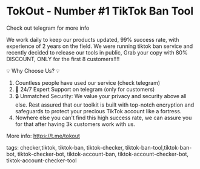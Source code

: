 # TokOut - Number #1 TikTok Ban Tool
Check out telegram for more info


We work daily to keep our products updated, 99% success rate, with experience of 2 years on the field.
We were running tiktok ban service and recently decided to release our tools in public, Grab your copy with 80% DISCOUNT, ONLY for the first 8 customers!!!!

💡 Why Choose Us? 💡
1. Countless people have used our service (check telegram)
2. 💬 24/7 Expert Support on telegram (only for customers)
3. 🔒 Unmatched Security: We value your privacy and security above all else. Rest assured that our toolkit is built with top-notch encryption and safeguards to protect your precious TikTok account like a fortress.
4. Nowhere else you can't find this high success rate, we can assure you for that after having 3k customers work with us.

More info:
https://t.me/tokout


tags:
checker,tiktok, tiktok-ban, tiktok-checker, tiktok-ban-tool,tiktok-ban-bot, tiktok-checker-bot, tiktok-account-ban, tiktok-account-checker-bot, tiktok-account-checker-tool

